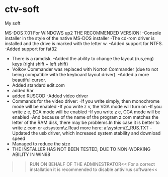 # ctv-soft
My soft

MS-DOS 7.01 For WINDOWS up2
THE RECOMMENDED VERSION!
-Console installer in the style of the native MS-DOS installer
-The cd-rom driver is installed and the drive is marked with the letter w.
-Added support for NTFS.
-Added support for fat32
- There is a ramdisk.
-Added the ability to change the layout (rus,eng) keys (right shift + left shift)
- Volkov Commander was replaced with Norton Commander (due to not being compatible with the keyboard layout driver).
-Added a more beautiful cursor.
- Added standard edit.com
- added Rar
- added RUSCOD
-Added video driver
- Commands for the video driver:
-If you write simply, then monochrome mode will be enabled
-If you write z v, the VGA mode will turn on
-If you write z e, EGA mode will be enabled
-If you write z c, CGA mode will be enabled
-And because of the name of the program z.com matches the letter of the RAM disk, there may be problems.In this case it is better to write z.com or a:\system\z.Read more here: a:\system\Z_RUS.TXT
-Updated the usb driver, which increased system stability and download speed
- Managed to reduce the size
- THE INSTALLER HAS NOT BEEN TESTED, DUE TO NON-WORKING ABILITY IN WIN98
> > RUN ON BEHALF OF THE ADMINESTRATOR<<
>>For a correct installation it is recommended to disable antivirus software<<
